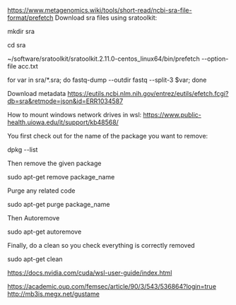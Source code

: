 https://www.metagenomics.wiki/tools/short-read/ncbi-sra-file-format/prefetch
Download sra files using sratoolkit:

mkdir sra

cd sra

 ~/software/sratoolkit/sratoolkit.2.11.0-centos_linux64/bin/prefetch --option-file acc.txt
 
for var in sra/*.sra; do fastq-dump --outdir fastq --split-3 $var; done

Download metadata
https://eutils.ncbi.nlm.nih.gov/entrez/eutils/efetch.fcgi?db=sra&retmode=json&id=ERR1034587


How to mount windows network drives in wsl:
https://www.public-health.uiowa.edu/it/support/kb48568/


You first check out for the name of the package you want to remove:

dpkg --list

Then remove the given package

sudo apt-get remove package_name

Purge any related code

sudo apt-get purge package_name

Then Autoremove

sudo apt-get autoremove

Finally, do a clean so you check everything is correctly removed

sudo apt-get clean

https://docs.nvidia.com/cuda/wsl-user-guide/index.html


https://academic.oup.com/femsec/article/90/3/543/536864?login=true
http://mb3is.megx.net/gustame
